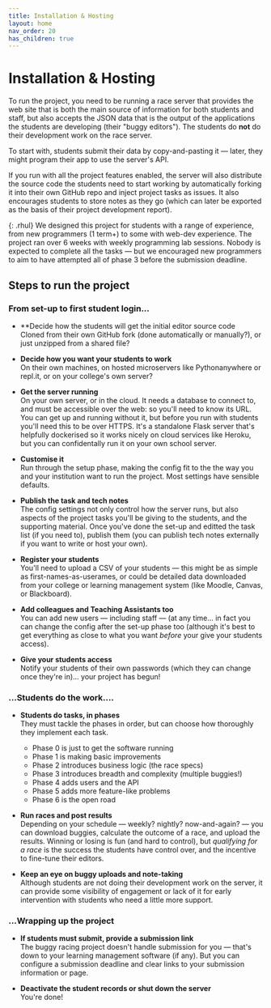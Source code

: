 ```yaml
---
title: Installation & Hosting
layout: home
nav_order: 20
has_children: true
---
```



# Installation & Hosting

To run the project, you need to be running a race server that provides the web
site that is both the main source of information for both students and staff,
but also accepts the JSON data that is the output of the applications the
students are developing (their "buggy editors"). The students do **not** do
their development work on the race server.

To start with, students submit their data by copy-and-pasting it — later, they
might program their app to use the server's API.

If you run with all the project features enabled, the server will also distribute
the source code the students need to start working by automatically forking it
into their own GitHub repo and inject project tasks as issues. It also encourages
students to store notes as they go (which can later be exported as the basis of
their project development report).


{: .rhul}
We designed this project for students with a range of experience, from new
programmers (1 term+) to some with web-dev experience. The project ran over 6
weeks with weekly programming lab sessions. Nobody is expected to complete all
the tasks — but we encouraged new programmers to aim to have attempted all of
phase 3 before the submission deadline.

## Steps to run the project

### From set-up to first student login...

* **Decide how the students will get the initial editor source code  
  Cloned from their own GitHub fork (done automatically or manually?), or just
  unzipped from a shared file?

* **Decide how you want your students to work**  
  On their own machines, on hosted microservers like Pythonanywhere or repl.it,
  or on your college's own server? 

* **Get the server running**  
  On your own server, or in the cloud. It needs a database to connect to, and
  must be accessible over the web: so you'll need to know its URL. You can get
  up and running without it, but before you run with students you'll need this
  to be over HTTPS. It's a standalone Flask server that's helpfully dockerised
  so it works nicely on cloud services like Heroku, but you can confidentally
  run it on your own school server.
  
* **Customise it**  
  Run through the setup phase, making the config fit to the the way you and your
  institution want to run the project. Most settings have sensible defaults.

* **Publish the task and tech notes**  
  The config settings not only control how the server runs, but also aspects of
  the project tasks you'll be giving to the students, and the supporting
  material. Once you've done the set-up and editted the task list (if you need
  to), publish them (you can publish tech notes externally if you want to
  write or host your own).

* **Register your students**  
  You'll need to upload a CSV of your students — this might be as simple as
  first-names-as-userames, or could be detailed data downloaded from your
  college or learning management system (like Moodle, Canvas, or Blackboard).

* **Add colleagues and Teaching Assistants too**  
  You can add new users — including staff — (at any time... in fact you can
  change the config after the set-up phase too (although it's best to get
  everything as close to what you want _before_ your give your students access).

* **Give your students access**  
  Notify your students of their own passwords (which they can change once
  they're in)... your project has begun!


### ...Students do the work....

* **Students do tasks, in phases**  
  They must tackle the phases in order, but can choose how thoroughly they
  implement each task.
  * Phase 0 is just to get the software running
  * Phase 1 is making basic improvements
  * Phase 2 introduces business logic (the race specs)
  * Phase 3 introduces breadth and complexity (multiple buggies!)
  * Phase 4 adds users and the API
  * Phase 5 adds more feature-like problems
  * Phase 6 is the open road

* **Run races and post results**  
  Depending on your schedule — weekly? nightly? now-and-again? — you can
  download buggies, calculate the outcome of a race, and upload the results.
  Winning or losing is fun (and hard to control), but _qualifying for a race_
  is the success the students have control over, and the incentive to fine-tune
  their editors.

* **Keep an eye on buggy uploads and note-taking**  
  Although students are not doing their development work on the server, it can
  provide some visibility of engagement or lack of it for early intervention
  with students who need a little more support.

### ...Wrapping up the project

* **If students must submit, provide a submission link**  
  The buggy racing project doesn't handle submission for you — that's down to
  your learning management software (if any). But you can configure a submission
  deadline and clear links to your submission information or page.

* **Deactivate the student records or shut down the server**  
  You're done!









